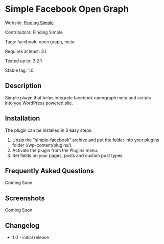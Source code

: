 # Simple Facebook Open Graph

Website: [Finding Simple](http://findingsimple.com/)

Contributors: Finding Simple

Tags: facebook, open graph, meta

Requires at least: 3.1

Tested up to: 3.2.1

Stable tag: 1.0

## Description

Simple plugin that helps integrate facebook opengraph meta and scripts into you WordPress powered site.

## Installation

The plugin can be installed in 3 easy steps:

1. Unzip the "simple-facebook" archive and put the folder into your plugins folder (/wp-content/plugins/).
2. Activate the plugin from the Plugins menu.
3. Set fields on your pages, posts and custom post types.

## Frequently Asked Questions

Coming Soon

## Screenshots

Coming Soon

## Changelog

* 1.0 - initial release


